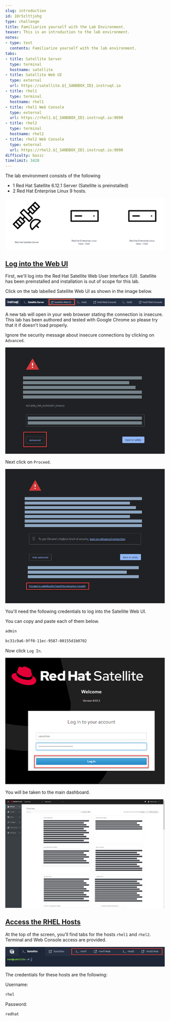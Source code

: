 ```yaml
---
slug: introduction
id: 10r5zlttjohg
type: challenge
title: Familiarize yourself with the Lab Environment.
teaser: This is an introduction to the lab environment.
notes:
- type: text
  contents: Familiarize yourself with the lab environment.
tabs:
- title: Satellite Server
  type: terminal
  hostname: satellite
- title: Satellite Web UI
  type: external
  url: https://satellite.${_SANDBOX_ID}.instruqt.io
- title: rhel1
  type: terminal
  hostname: rhel1
- title: rhel1 Web Console
  type: external
  url: https://rhel1.${_SANDBOX_ID}.instruqt.io:9090
- title: rhel2
  type: terminal
  hostname: rhel2
- title: rhel2 Web Console
  type: external
  url: https://rhel2.${_SANDBOX_ID}.instruqt.io:9090
difficulty: basic
timelimit: 3420
---
```

<!-- markdownlint-disable MD033 -->
The lab environment consists of the following

- 1 Red Hat Satellite 6.12.1 Server (Satellite is preinstalled)
- 2 Red Hat Enterprise Linux 9 hosts.

<a href="#1">
 <img alt="An example image" src="../assets/satellite-basics-environment.png" />
</a>

<a href="#" class="lightbox" id="1">
 <img alt="An example image" src="../assets/satellite-basics-environment.png" />
</a>

## <ins>Log into the Web UI</ins>

First, we'll log into the Red Hat Satellite Web User Interface (UI). Satellite has been preinstalled and installation is out of scope for this lab.

Click on the tab labelled Satellite Web UI as shown in the image below.

<a href="#2">
 <img alt="An example image" src="../assets/satellite-tab.png" />
</a>

<a href="#" class="lightbox" id="2">
 <img alt="An example image" src="../assets/satellite-tab.png" />
</a>

A new tab will open in your web browser stating the connection is insecure. This lab has been authored and tested with Google Chrome so please try that it if doesn't load properly.

Ignore the security message about insecure connections by clicking on `Advanced`.

<a href="#3">
 <img alt="An example image" src="../assets/insecure-warning.png" />
</a>

<a href="#" class="lightbox" id="3">
 <img alt="An example image" src="../assets/insecure-warning.png" />
</a>

Next click on `Proceed`.

<a href="#4">
 <img alt="An example image" src="../assets/proceed.png" />
</a>

<a href="#" class="lightbox" id="4">
 <img alt="An example image" src="../assets/proceed.png" />
</a>

You'll need the following credentials to log into the Satellite Web UI.

You can copy and paste each of them below.

```bash
admin
```

```bash
bc31c9a6-9ff0-11ec-9587-00155d1b0702
```

Now click `Log In`.

<a href="#5">
 <img alt="An example image" src="../assets/webuilogin.png" />
</a>

<a href="#" class="lightbox" id="5">
 <img alt="An example image" src="../assets/webuilogin.png" />
</a>

You will be taken to the main dashboard.

<a href="#6">
 <img alt="An example image" src="../assets/main-menu.png" />
</a>

<a href="#" class="lightbox" id="6">
 <img alt="An example image" src="../assets/main-menu.png" />
</a>

## <ins>Access the RHEL Hosts</ins>

At the top of the screen, you'll find tabs for the hosts `rhel1` and `rhel2`. Terminal and Web Console access are provided.

<a href="#7">
 <img alt="An example image" src="../assets/hosts-tabs.png" />
</a>

<a href="#" class="lightbox" id="7">
 <img alt="An example image" src="../assets/hosts-tabs.png" />
</a>

The credentials for these hosts are the following:

Username:

```bash
rhel
```

Password:

```bash
redhat
```

<style>
.lightbox {
  display: none;
  position: fixed;
  justify-content: center;
  align-items: center;
  z-index: 999;
  top: 0;
  left: 0;
  right: 0;
  bottom: 0;
  padding: 1rem;
  background: rgba(0, 0, 0, 0.8);
}

.lightbox:target {
  display: flex;
}

.lightbox img {
  max-height: 100%;
}
</style>
